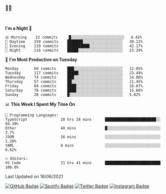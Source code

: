 ### 🤙🍺

<!-- <a href="https://github-readme-stats.vercel.app/api?username=hzak2xx&count_private=true&show_icons=true&theme=dracula">
  <img align="center" src="https://github-readme-stats.vercel.app/api?username=hzak2xx&count_private=true&show_icons=true&theme=dracula" />
</a>
</br> -->
</br>

<!--START_SECTION:waka-->
**I'm a Night 🦉** 

```text
🌞 Morning    22 commits     █░░░░░░░░░░░░░░░░░░░░░░░░   4.42% 
🌆 Daytime    150 commits    ███████░░░░░░░░░░░░░░░░░░   30.12% 
🌃 Evening    210 commits    ██████████░░░░░░░░░░░░░░░   42.17% 
🌙 Night      116 commits    █████░░░░░░░░░░░░░░░░░░░░   23.29%

```
📅 **I'm Most Productive on Tuesday** 

```text
Monday       60 commits     ███░░░░░░░░░░░░░░░░░░░░░░   12.05% 
Tuesday      117 commits    █████░░░░░░░░░░░░░░░░░░░░   23.49% 
Wednesday    74 commits     ███░░░░░░░░░░░░░░░░░░░░░░   14.86% 
Thursday     57 commits     ██░░░░░░░░░░░░░░░░░░░░░░░   11.45% 
Friday       84 commits     ████░░░░░░░░░░░░░░░░░░░░░   16.87% 
Saturday     78 commits     ████░░░░░░░░░░░░░░░░░░░░░   15.66% 
Sunday       28 commits     █░░░░░░░░░░░░░░░░░░░░░░░░   5.62%

```


📊 **This Week I Spent My Time On** 

```text
💬 Programming Languages: 
TypeScript               20 hrs 28 mins      ███████████████████████░░   94.39% 
Other                    48 mins             █░░░░░░░░░░░░░░░░░░░░░░░░   3.7% 
JSON                     16 mins             ░░░░░░░░░░░░░░░░░░░░░░░░░   1.28% 
YAML                     8 mins              ░░░░░░░░░░░░░░░░░░░░░░░░░   0.62%

🔥 Editors: 
VS Code                  21 hrs 41 mins      █████████████████████████   100.0%

```


 Last Updated on 18/06/2021
<!--END_SECTION:waka-->

[![GitHub Badge](https://img.shields.io/badge/GitHub-100000?style=for-the-badge&logo=github&logoColor=white)](https://github.com/hzak2xx)
[![Spotify Badge](https://img.shields.io/badge/Spotify-1ED760?&style=for-the-badge&logo=spotify&logoColor=white)](https://open.spotify.com/user/uf90s6sbbh75a1mt44clkhkvf)
[![Twitter Badge](https://img.shields.io/badge/Twitter-1DA1F2?style=for-the-badge&logo=twitter&logoColor=white)](https://twitter.com/hzak2xx)
[![Instagram Badge](https://img.shields.io/badge/Instagram-E4405F?style=for-the-badge&logo=instagram&logoColor=white)](https://www.instagram.com/hzak2xx/)
